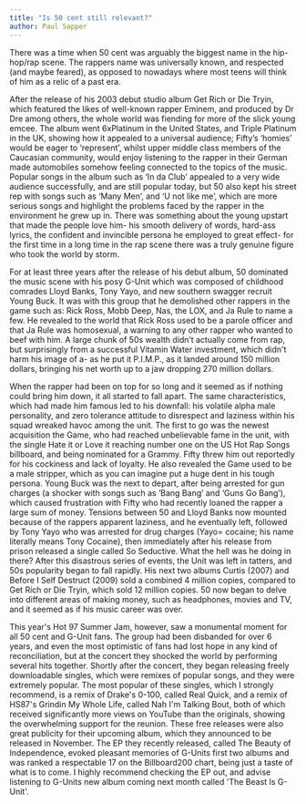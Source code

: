 ```yaml
---
title: "Is 50 cent still relevant?"
author: Paul Sapper
---
```


There was a time when 50 cent was arguably the biggest name in the hip-hop/rap scene. The rappers name was universally known, and respected (and maybe feared), as opposed to nowadays where most teens will think of him as a relic of a past era.

After the release of his 2003 debut studio album Get Rich or Die Tryin, which featured the likes of well-known rapper Eminem, and produced by Dr Dre among others, the whole world was fiending for more of the slick young emcee. The album went 6xPlatinum in the United States, and Triple Platinum in the UK, showing how it appealed to a universal audience; Fifty’s ‘homies’ would be eager to ‘represent’, whilst upper middle class members of the Caucasian community, would enjoy listening to the rapper in their German made automobiles somehow feeling connected to the topics of the music. Popular songs in the album such as ‘In da Club’ appealed to a very wide audience successfully, and are still popular today, but 50 also kept his street rep with songs such as ‘Many Men’, and ‘U not like me’, which are more serious songs and highlight the problems faced by the rapper in the environment he grew up in. There was something about the young upstart that made the people love him- his smooth delivery of words, hard-ass lyrics, the confident and invincible persona he employed to great effect- for the first time in a long time in the rap scene there was a truly genuine figure who took the world by storm.

For at least three years after the release of his debut album, 50 dominated the music scene with his posy G-Unit which was composed of childhood comrades Lloyd Banks, Tony Yayo, and new southern swagger recruit Young Buck. It was with this group that he demolished other rappers in the game such as: Rick Ross, Mobb Deep, Nas, the LOX, and Ja Rule to name a few. He revealed to the world that Rick Ross used to be a parole officer and that Ja Rule was homosexual, a warning to any other rapper who wanted to beef with him. A large chunk of 50s wealth didn’t actually come from rap, but surprisingly from a successful Vitamin Water investment, which didn't harm his image of a- as he put it P.I.M.P., as it landed around 150 million dollars, bringing his net worth up to a jaw dropping 270 million dollars.

When the rapper had been on top for so long and it seemed as if nothing could bring him down, it all started to fall apart. The same characteristics, which had made him famous led to his downfall: his volatile alpha male personality, and zero tolerance attitude to disrespect and laziness within his squad wreaked havoc among the unit. The first to go was the newest acquisition the Game, who had reached unbelievable fame in the unit, with the single Hate it or Love it reaching number one on the US Hot Rap Songs billboard, and being nominated for a Grammy. Fifty threw him out reportedly for his cockiness and lack of loyalty. He also revealed the Game used to be a male stripper, which as you can imagine put a huge dent in his tough persona. Young Buck was the next to depart, after being arrested for gun charges (a shocker with songs such as ‘Bang Bang’ and ‘Guns Go Bang’), which caused frustration with Fifty who had recently loaned the rapper a large sum of money. Tensions between 50 and Lloyd Banks now mounted because of the rappers apparent laziness, and he eventually left, followed by Tony Yayo who was arrested for drug charges (Yayo= cocaine; his name literally means Tony Cocaine), then immediately after his release from prison released a single called So Seductive. What the hell was he doing in there? After this disastrous series of events, the Unit was left in tatters, and 50s popularity began to fall rapidly. His next two albums Curtis (2007) and Before I Self Destruct (2009) sold a combined 4 million copies, compared to Get Rich or Die Tryin, which sold 12 million copies. 50 now began to delve into different areas of making money, such as headphones, movies and TV, and it seemed as if his music career was over.

This year's Hot 97 Summer Jam, however, saw a monumental moment for all 50 cent and G-Unit fans. The group had been disbanded for over 6 years, and even the most optimistic of fans had lost hope in any kind of reconciliation, but at the concert they shocked the world by performing several hits together. Shortly after the concert, they began releasing freely downloadable singles, which were remixes of popular songs, and they were extremely popular. The most popular of these singles, which I strongly recommend, is a remix of Drake's 0-100, called Real Quick, and a remix of HS87's Grindin My Whole Life, called Nah I'm Talking Bout, both of which received significantly more views on YouTube than the originals, showing the overwhelming support for the reunion. These free releases were also great publicity for their upcoming album, which they announced to be released in November. The EP they recently released, called The Beauty of Independence, evoked pleasant memories of G-Units first two albums and was ranked a respectable 17 on the Billboard200 chart, being just a taste of what is to come. I highly recommend checking the EP out, and advise listening to G-Units new album coming next month called 'The Beast Is G-Unit'.
